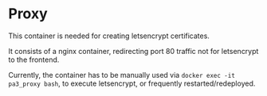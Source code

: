 # Proxy
This container is needed for creating letsencrypt certificates.

It consists of a nginx container, redirecting port 80 traffic not for letsencrypt to the frontend.

Currently, the container has to be manually used via `docker exec -it pa3_proxy bash`, 
to execute letsencrypt, or frequently restarted/redeployed.